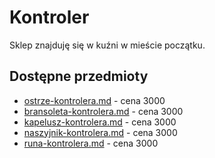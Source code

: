 # Kontroler

Sklep znajduję się w kuźni w mieście początku.

## Dostępne przedmioty

* [ostrze-kontrolera.md](../przedmioty/kontrolerzy/ostrze-kontrolera.md "mention") - cena 3000
* [bransoleta-kontrolera.md](../przedmioty/kontrolerzy/bransoleta-kontrolera.md "mention") - cena 3000
* [kapelusz-kontrolera.md](../przedmioty/kontrolerzy/kapelusz-kontrolera.md "mention") - cena 3000
* [naszyjnik-kontrolera.md](../przedmioty/kontrolerzy/naszyjnik-kontrolera.md "mention") - cena 3000
* [runa-kontrolera.md](../przedmioty/kontrolerzy/runa-kontrolera.md "mention") - cena 3000
